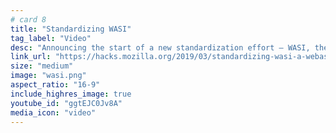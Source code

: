 ```yaml
---
# card 8
title: "Standardizing WASI"
tag_label: "Video"
desc: "Announcing the start of a new standardization effort — WASI, the WebAssembly system interface."
link_url: "https://hacks.mozilla.org/2019/03/standardizing-wasi-a-webassembly-system-interface/?utm_source=www.mozilla.org&utm_medium=referral&utm_campaign=homepage&utm_content=card"
size: "medium"
image: "wasi.png"
aspect_ratio: "16-9"
include_highres_image: true
youtube_id: "ggtEJC0Jv8A"
media_icon: "video"
---
```


